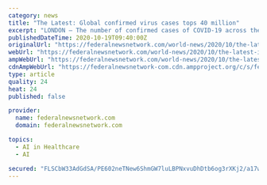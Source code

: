 ```yaml
---
category: news
title: "The Latest: Global confirmed virus cases tops 40 million"
excerpt: "LONDON — The number of confirmed cases of COVID-19 across the planet has passed 40 million. The milestone was passed early Monday according to Johns Hopkins University, which collates reporting from around the world."
publishedDateTime: 2020-10-19T09:40:00Z
originalUrl: "https://federalnewsnetwork.com/world-news/2020/10/the-latest-india-has-lowest-daily-virus-deaths-in-3-months/"
webUrl: "https://federalnewsnetwork.com/world-news/2020/10/the-latest-india-has-lowest-daily-virus-deaths-in-3-months/"
ampWebUrl: "https://federalnewsnetwork.com/world-news/2020/10/the-latest-india-has-lowest-daily-virus-deaths-in-3-months/amp/"
cdnAmpWebUrl: "https://federalnewsnetwork-com.cdn.ampproject.org/c/s/federalnewsnetwork.com/world-news/2020/10/the-latest-india-has-lowest-daily-virus-deaths-in-3-months/amp/"
type: article
quality: 24
heat: 24
published: false

provider:
  name: federalnewsnetwork.com
  domain: federalnewsnetwork.com

topics:
  - AI in Healthcare
  - AI

secured: "FLSCbW33AdGdSA/PE602neTNew6ShmGW7luLBPNxvuDhDtb6og3rXKj2/a17wDjuLOPlC3J17ZjK/09RisSOT8oMXrpjVMqBrVFiJsEBIR6chfa+9p9vQbM9UDtcr2lBHF1ebmdM23KCjFmvH9ZjEjigkePySazpTZledc62jPDQ63I0SKvsiXd3OnFIbzhSN3NdMVI3kinka8ci1TrdYYFN6y3IKUgoGEs/BBTvFxk6Ejo5ImvOOuJXXZTMRRTJxwx5uKDqaEhb1N1Y3f++/E/h6R60j7Nbx1oWwlyPVmbumih8Ppfcsv7fyVmEu0hLd3rwumS+h7iuKX23W/aIQMom/Rz7nfjF8AP4dRUK9AE=;kD3+IZ3zO5NPYEJkjERzAQ=="
---
```


